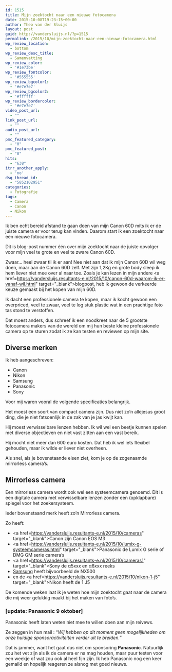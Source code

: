 ```yaml
---
id: 1515
title: Mijn zoektocht naar een nieuwe fotocamera
date: 2015-10-08T19:23:15+00:00
author: Theo van der Sluijs
layout: post
guid: http://vandersluijs.nl/?p=1515
permalink: /2015/10/mijn-zoektocht-naar-een-nieuwe-fotocamera.html
wp_review_location:
  - bottom
wp_review_desc_title:
  - Samenvatting
wp_review_color:
  - '#1e73be'
wp_review_fontcolor:
  - '#555555'
wp_review_bgcolor1:
  - '#e7e7e7'
wp_review_bgcolor2:
  - '#ffffff'
wp_review_bordercolor:
  - '#e7e7e7'
video_post_url:
  - ""
link_post_url:
  - ""
audio_post_url:
  - ""
pmc_featured_category:
  - "0"
pmc_featured_post:
  - "0"
hits:
  - "638"
itrr_another_apply:
  - 'no'
dsq_thread_id:
  - "5852102951"
categories:
  - Fotografie
tags:
  - Camera
  - Canon
  - Nikon
---
```

Ik ben echt bereid afstand te gaan doen van mijn Canon 60D mits ik er de juiste camera er voor terug kan vinden. Daarom start ik een zoektocht naar een nieuwe fotocamera.

Dit is blog-post nummer één over mijn zoektocht naar de juiste opvolger voor mijn veel te grote en veel te zware Canon 60D.<!--more-->

Zwaar&#8230; heel zwaar til ik er aan! Nee niet aan dat ik mijn Canon 60D wil weg doen, maar aan de Canon 60D zelf. Met zijn 1,2Kg en grote body sleep ik hem liever niet mee over al naar toe. Zoals je kan lezen in mijn andere <a href=https://vandersluijs.resultants-e.nl/2015/10/canon-60d-waarom-ik-er-vanaf-wil.html" target="_blank">blogpost</a>, heb ik gewoon de verkeerde keuze gemaakt bij het kopen van mijn 60D.

Ik dacht een professionele camera te kopen, maar ik kocht gewoon een overpriced, veel te zwaar, veel te log stuk plastic wat in een prachtige foto tas stond te verstoffen.

Dat moest anders, dus schreef ik een noodkreet naar de 5 grootste fotocamera makers van de wereld om mij hun beste kleine professionele camera op te sturen zodat ik ze kan testen en reviewen op mijn site.

## Diverse merken

Ik heb aangeschreven:

  * Canon
  * Nikon
  * Samsung
  * Panasonic
  * Sony

Voor mij waren vooral de volgende specificaties belangrijk.

Het moest een soort van compact camera zijn. Dus niet zo&#8217;n allejesus groot ding, die je niet fatsoenlijk in de zak van je jas kwijt kan.

Hij moest verwisselbare lenzen hebben. Ik wil wel een beetje kunnen spelen met diverse objectieven en niet vast zitten aan een vast bereik.

Hij mocht niet meer dan 600 euro kosten. Dat heb ik wel iets flexibel gehouden, maar ik wilde er liever niet overheen.

Als snel, als je bovenstaande eisen ziet, kom je op de zogenaamde mirrorless camera&#8217;s.

## Mirrorless camera

Een mirrorless camera wordt ook wel een systeemcamera genoemd. Dit is een digitale camera met verwisselbare lenzen zonder een (opklapbare) spiegel voor het zoekersysteem.

Ieder bovenstaand merk heeft zo&#8217;n Mirrorless camera.

Zo heeft:

  * <a href=https://vandersluijs.resultants-e.nl/2015/10/cameras" target="_blank">Canon</a> zijn Canon EOS M3
  * <a href=https://vandersluijs.resultants-e.nl/2015/10/lumix-g-systeemcameras.html" target="_blank">Panasonic</a> de Lumix G serie of DMG GM serie camera&#8217;s
  * <a href=https://vandersluijs.resultants-e.nl/2015/10/cameras1" target="_blank">Sony</a> de α5xxx en α6xxx reeks
  * <a href="http://www.samsung.com/nl/consumer/Fotografie/photo-camera" target="_blank">Samsung</a> heeft bijvoorbeeld de NX500
  * en de <a href=https://vandersluijs.resultants-e.nl/2015/10/nikon-1-j5" target="_blank">Nikon</a> heeft de 1 J5

De komende weken laat ik je weten hoe mijn zoektocht gaat naar de camera die mij weer gelukkig maakt bij het maken van foto&#8217;s.

### **[update: Panasonic 9 oktober]**

Panasonic heeft laten weten niet mee te willen doen aan mijn reivews.

Ze zeggen in hun mail : &#8220;_Wij hebben op dit moment geen mogelijkheden om onze huidige sponsoractiviteiten verder uit te breiden._&#8221;

Dat is jammer, want het gaat dus niet om sponsoring **Panasonic**. Natuurlijk zou het vet zijn als ik de camera er na mag houden, maar puur testen voor een weekje of wat zou ook al heel fijn zijn. Ik heb Panasonic nog een keer gemaild en hopelijk reageren ze alsnog met goed nieuws.